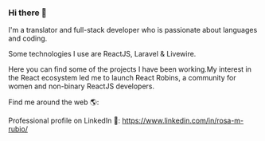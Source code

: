 ### Hi there 👋

I'm a translator and full-stack developer who is passionate about languages and coding. 

Some technologies I use are ReactJS, Laravel & Livewire. 

Here you can find some of the projects I have been working.My interest in the React ecosystem led me to launch React Robins, a community for women and non-binary ReactJS developers.

Find me around the web 🌎:

Professional profile on LinkedIn 💼: https://www.linkedin.com/in/rosa-m-rubio/
